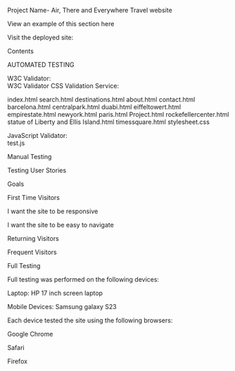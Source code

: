 Project Name- Air, There and Everywhere Travel website

View an example of this section  here



Visit the deployed site:


Contents

AUTOMATED TESTING

W3C Validator:  
W3C Validator CSS Validation Service:  

index.html
search.html
destinations.html
about.html
contact.html
barcelona.html
centralpark.html
duabi.html
eiffeltowert.html
empirestate.html
newyork.html
paris.html
Project.html
rockefellercenter.html
statue of Liberty and Ellis Island.html
timessquare.html
stylesheet.css


JavaScript Validator:  
test.js


Manual Testing

Testing User Stories

Goals

First Time Visitors

I want the site to be responsive

I want the site to be easy to navigate


Returning Visitors

Frequent Visitors

Full Testing

Full testing was performed on the following devices:

Laptop:  HP 17 inch screen laptop

Mobile Devices:  Samsung galaxy S23

Each device tested the site using the following browsers:

Google Chrome

Safari

Firefox







